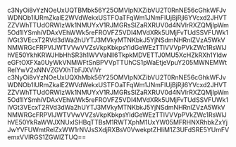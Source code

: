 c3NyOi8vYzNOeUxUQTBMbk56Y25OMVlpNXZibVU2T0RnNE56cGhkWFJvWDNOb1lURmZkalE2WVdWekxUSTFOaTFqWm1JNmFIUjBjRjl6YVcxd2JHVTZZVWhTTUdORWIzWk1NMUYxV1RJMGRsSlZaRXRUV0d4NVlrRXZQMjlpWm5Od1lYSmhiVDAxVEhWWk5reFROVFZ5VDI4MVdXRk5UMjFvTUdSSVFUWk1lVGt3VEcxT2RVd3dWa2hUYTJ3MVkyMTNKbkJ5YjNSdmNHRnlZVzA5WkVNMWRGcFRPVlJWTVVwVVZsVkpKbkpsYldGeWEzTTlVVVpPVkZWc1RsWlJhVE50YkhKRWJHbHhSR3h1WVVaNll6TkpkMDVETTJ0MU5XcHZkRXh1YldweGFtOXFXa0UyWkVNMWFtSnBPVVpTTUhCS1pWaEtjeVpuY205MWNEMWtRelYwV2xNNVZGVXhTbFJXVlVr
c3NyOi8vYzNOeUxUQXhMbk56Y25OMVlpNXZibVU2T0RnNE56cGhkWFJvWDNOb1lURmZkalE2WVdWekxUSTFOaTFqWm1JNmFIUjBjRjl6YVcxd2JHVTZZVWhTTUdORWIzWk1NMUYxV1RJMGRsSlZaRXRUV0d4NVlrRXZQMjlpWm5Od1lYSmhiVDAxVEhWWk5reFROVFZ5VDI4MVdXRk5UMjFvTUdSSVFUWk1lVGt3VEcxT2RVd3dWa2hUYTJ3MVkyMTNKbkJ5YjNSdmNHRnlZVzA5WkVNMWRGcFRPVlJWTVVwVVZsVkpKbkpsYldGeWEzTTlVVVpPVkZWc1RsWlJhVE50YkRaWWJXNUxlSHBqTTBsM1RWTXphM1UxYW05MFRHNXRhbkZxYjJwYVFUWmtRelZxWW1rNVJsSXdjRXBsV0VwekptZHliM1Z3UFdSRE5YUmFVemxVVlRGS1ZGWlZTUQ==

